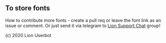 ## To store fonts

How to contribute more fonts - create a pull req or leave the font link as an issue or comment.
Or just send it via telegram to [Lion Support Chat](https://t.me/LionSupport) group!

(c) 2020 Lion Userbot
